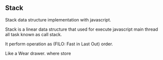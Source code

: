 ## Stack

Stack data structure implementation with javascript.

Stack is a linear data structure that used for execute javascript main thread all task known as call stack. 

It perform operation as (FILO: Fast in Last Out) order.

Like a Wear drawer. where store





 